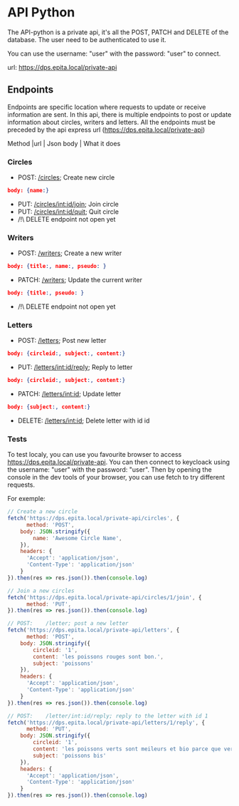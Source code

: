 # API Python

The API-python is a private api, it's all the POST, PATCH and DELETE of the database. The user need to be authenticated to use it.

You can use the username: "user" with the password: "user" to connect.

url: https://dps.epita.local/private-api

## Endpoints
Endpoints are specific location where requests to update or receive information are sent.
In this api, there is multiple endpoints to post or update information about circles, writers and letters.
All the endpoints must be preceded by the api express url (https://dps.epita.local/private-api)

Method     |url                        | Json body                         | What it does

### Circles
- POST:    [/circles](https://dps.epita.local/public-api/circles); Create new circle
```json
body: {name:}
```
- PUT:    [/circles/int:id/join](https://dps.epita.local/public-api/circles/int:id/join); Join circle
- PUT:    [/circles/int:id/quit](https://dps.epita.local/public-api/circles/int:id/quit); Quit circle
- /!\ DELETE endpoint not open yet

### Writers
 - POST:    [/writers](https://dps.epita.local/public-api/writers); Create a new writer
 ```json                 
 body: {title:, name:, pseudo: }
 ```
 - PATCH:   [/writers](https://dps.epita.local/public-api/writers); Update the current writer
  ```json                 
 body: {title:, pseudo: }
 ```
 - /!\ DELETE endpoint not open yet


### Letters
 - POST:    [/letters](https://dps.epita.local/public-api/letters); Post new letter              
 ```json
 body: {circleid:, subject:, content:}
 ```
 - PUT:    [/letters/int:id/reply](https://dps.epita.local/public-api/letters/int:id/reply); Reply to letter
 ```json
 body: {circleid:, subject:, content:}
 ``` 
 - PATCH:   [/letters/int:id](https://dps.epita.local/public-api/letters/int:id); Update letter
 ```json
 body: {subject:, content:}             
 ```
 - DELETE:  [/letters/int:id](https://dps.epita.local/public-api/letters/int:id); Delete letter with id id

 ### Tests

 To test localy, you can use you favourite browser to access https://dps.epita.local/private-api.
 You can then connect to keycloack using the username: "user" with the password: "user".
 Then by opening the console in the dev tools of your browser, you can use fetch to try different requests.

 For exemple:

```js
// Create a new circle
fetch('https://dps.epita.local/private-api/circles', {
      method: 'POST',
    body: JSON.stringify({
        name: 'Awesome Circle Name',
    }),
    headers: {
      'Accept': 'application/json',
      'Content-Type': 'application/json'
    }
}).then(res => res.json()).then(console.log)

// Join a new circles
fetch('https://dps.epita.local/private-api/circles/1/join', {
      method: 'PUT',
}).then(res => res.json()).then(console.log)

// POST:    /letter; post a new letter
fetch('https://dps.epita.local/private-api/letters', {
      method: 'POST',
    body: JSON.stringify({
        circleid: '1',
        content: 'les poissons rouges sont bon.',
        subject: 'poissons'
    }),
    headers: {
      'Accept': 'application/json',
      'Content-Type': 'application/json'
    }
}).then(res => res.json()).then(console.log)

// POST:    /letter/int:id/reply; reply to the letter with id 1
fetch('https://dps.epita.local/private-api/letters/1/reply', {
      method: 'PUT',
    body: JSON.stringify({
        circleid: '1',
        content: 'les poissons verts sont meileurs et bio parce que verts.',
        subject: 'poissons bis'
    }),
    headers: {
      'Accept': 'application/json',
      'Content-Type': 'application/json'
    }
}).then(res => res.json()).then(console.log)
```
